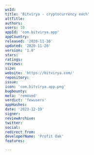 ```yaml
---
wsId: 
title: 'Bitvirya - cryptocurrency exch'
altTitle: 
authors: 
users: 10
appId: 'com.bitvirya.app'
appCountry: 
released: '2020-11-20'
updated: '2020-11-20'
version: '1.0'
stars: 
ratings: 
reviews: 
size: 
website: 'https://bitvirya.com/'
repository: 
issue: 
icon: 'com.bitvirya.app.png'
bugbounty: 
meta: 'removed'
verdict: 'fewusers'
appHashes: 
date: '2023-12-19'
signer: 
reviewArchive: 
twitter: 
social: 
redirect_from: 
developerName: 'Profit Oak'
features: 

---
```


